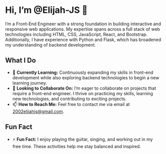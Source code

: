 
# Hi, I’m @Elijah-JS 👋

I’m a Front-End Engineer with a strong foundation in building interactive and responsive web applications. My expertise spans across a full stack of web technologies including HTML, CSS, JavaScript, React, and Bootstrap. Additionally, I have experience with Python and Flask, which has broadened my understanding of backend development.

## What I Do

- 🌱 **Currently Learning:** Continuously expanding my skills in front-end development while also exploring backend technologies to begin a new learning journey.
- 💞️ **Looking to Collaborate On:** I’m eager to collaborate on projects that require a front-end engineer. I thrive on practicing my skills, learning new technologies, and contributing to exciting projects.
- 📫 **How to Reach Me:** Feel free to contact me via email at [2002elijahjs@gmail.com](mailto:2002elijahjs@gmail.com).

## Fun Fact

- ⚡ **Fun Fact:** I enjoy playing the guitar, singing, and working out in my free time. These activities help me stay balanced and inspired.
